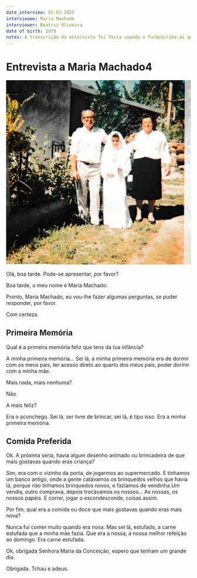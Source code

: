 ```yaml
---
date_interview: 01-03-2025
interviewee: Maria Maxhado
interviewer: Beatriz Oliveira
date of birth: 1978
notes: A transcrição da entervista foi feita usando o TurboScribe.ai que converteu o texto para um formato Txt que depois teve que ser revisto mas tornou o processo mais fácil e rápido. Depois decidi passar a entervista para um formato Markdown para poder organizar melhor. 
---
```


# Entrevista a Maria Machado4

![Maria Machado com os seus pais](Entrevista_Maria.png)

<interviewer>Olá, boa tarde. Pode-se apresentar, por favor?</interviewer>

<interviewee>Boa tarde, o meu nome é Maria Machado.</interviewee>

<interviewer>Pronto, Maria Machado, eu vou-lhe fazer algumas perguntas, se puder responder, por favor.</interviewer>

<interviewee>Com certeza.</interviewee>


## Primeira Memória


<interviewer>Qual é a primeira memória feliz que tens da tua infância?</interviewer> 

<interviewee>A minha primeira memória... Sei lá, a minha primeira memória era de dormir com os meus pais, 
ter acesso direto ao quarto dos meus pais, poder dormir com a minha mãe.</interviewee>

<interviewer>Mais nada, mais nenhuma?</interviewer>

<interviewee>Não.</interviewee>

<interviewer>A mais feliz?</interviewer> 

<interviewee>Era o aconchego. Sei lá, ser livre de brincar, sei lá, é tipo isso. Era a minha primeira memória.</interviewee>


## Comida Preferida


<interviewer>Ok. A próxima seria, havia algum desenho animado ou brincadeira de que mais gostavas quando eras criança?</interviewer>


<interviewee>Sim, era com o vizinho da porta, de jogarmos ao supermercado. E tínhamos um banco antigo, onde a gente catávamos os brinquedos velhos que havia lá, 
porque não tínhamos brinquedos novos, e fazíamos de vendinha.Um vendia, outro comprava, depois trocávamos os nossos... As nossas, os nossos papéis. E correr, jogar o escondesconde, coisas assim.</interviewee>

<interviewer>Por fim, qual era a comida ou doce que mais gostavas quando eras mais nova?</interviewer> 

<interviewee>Nunca fui comer muito quando era nova. Mas sei lá, estufado, a carne estufada que a minha mãe fazia. Que era a nossa, a nossa melhor refeição ao domingo. Era carne estufada.</interviewee>

<interviewer>Ok, obrigada Senhora Maria da Conceição, espero que tenham um grande dia.</interviewer> 

<interviewee>Obrigada. Tchau e adeus.</interviewee>
